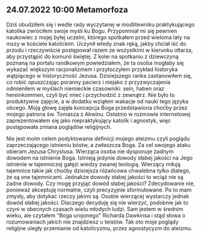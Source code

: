 ## 24.07.2022 10:00 Metamorfoza

Dziś obudziłem się i wedle rady wyczytanej w modlitewniku praktykującego katolika zwróciłem swoje myśli ku Bogu. Przypomniał mi się pewnien naukowiec z mojej byłej
uczelni, którego spotkałem przed wieloma laty na mszy w kościele katolickim. Uczynił wtedy znak ręką, jakby chciał iść do przodu i rzeczywiście postępował razem
ze wszystkimi w kierunku ołtarza, aby przystąpić do komunii świętej. Z kolei na spotkaniu z dziewczyną poznaną na portalu randkowym powiedziałem, że ta osoba mogłaby się
wykazać większym racjonalizmem i przytoczyłem przykład historyka wątpiącego w historyczność Jezusa. Dzisiejszego ranka zastanowiłem się, co robić opuszczając poranny pacierz
i niejako z przyzwyczajenia odmieniłem w myślach niemieckie czasowniki: sein, haben oraz hereinkommen, czyli być mieć i przychodzić z zewnątrz. Nie było to produktywne
zajęcie, a w dodatku wziąłem wakacje od nauki tego języka obcego. Moją głowę zajęła koncepcja Boga przedstawiona choćby przez mojego patrona św. Tomasza z Akwinu. Ostatnio
w rozmowie internetowej zaprezentowałem się jako niepraktykujący katolik i agnostyk, więc postępowała zmiana poglądów religijnych.

Nie jest moim celem podyktowanie definicji mojego ateizmu czyli poglądu zaprzeczającego istnieniu bóstw, a zwłaszcza Boga. Za cel swojego ataku obieram Jezusa Chrystusa.
Wierząca osoba nie dysponuje żadnym dowodem na istnienie Boga. Istnieją jedynie dowody słabej jakości na Jego istnienie w tajemniczej gałęzi wiedzy zwanej teologią. Wierzący miłują tajemnice takie jak choćby dzisiejsza różańcowa chwalebna tylko dlatego, że są one tajemnicami. Jednakże dowody słabej jakości to wciąż nie są żadne dowody. Czy mogę przyjąć dowód słabej jakości? Zdecydowanie nie, ponieważ akceptuję normalne, czyli precyzyjnie sformułowane. Po to mam zmysły, aby dotykać rzeczy jakimi są. Osobie wierzącej wystarczy jednak dowód słabej jakości. Dlaczego decyduję się nie wierzyć, podobnie jak to czyni w obecnych czasach wielu młodych ludzi. Sam jestem w średnim wieku, ale czytałem "Boga urojonego" Richarda Dawkinsa i stąd słowa o rozumowaniach jakich nie znajdziesz u teistów. Tak oto moje poglądy religijne uległy
przemianie od katolicyzmu, przez agnostycyzm do ateizmu.
